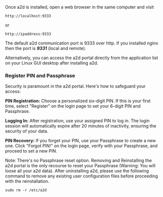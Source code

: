 Once a2d is installed, open a web browser in the same computer and visit

`http://localhost:9333`

or

`http://ipaddress:9333`

The default a2d communication port is 9333 over http. If you installed nginx
then the port is ***9331*** (local and remote).

Alternatively, you can access the a2d portal directly from the application list
on your Linux GUI desktop after installing a2d.

### Register PIN and Passphrase

Security is paramount in the a2d portal. Here's how to safeguard your access:

**PIN Registration:** Choose a personalized six-digit PIN. If this is your first
time, select "Register" on the login page to set your 6-digit PIN and
Passphrase.

**Logging In:** After registration, use your assigned PIN to log in. The login
session will automatically expire after 20 minutes of inactivity, ensuring the
security of your data.

**PIN Recovery:** If you forget your PIN, use your Passphrase to create a new
one. Click "Forgot PIN!" on the login page, verify with your Passphrase, and
proceed to set a new PIN.

Note: There's no Passphrase reset option. Removing and Reinstalling the a2d
portal is the only recourse to reset your Passphrase (Warning: You will loose
all your a2d data). After uninstalling a2d, please use the following command to
remove any existing user configuration files before proceeding with the
reinstallation.

`sudo rm -r /etc/a2d`